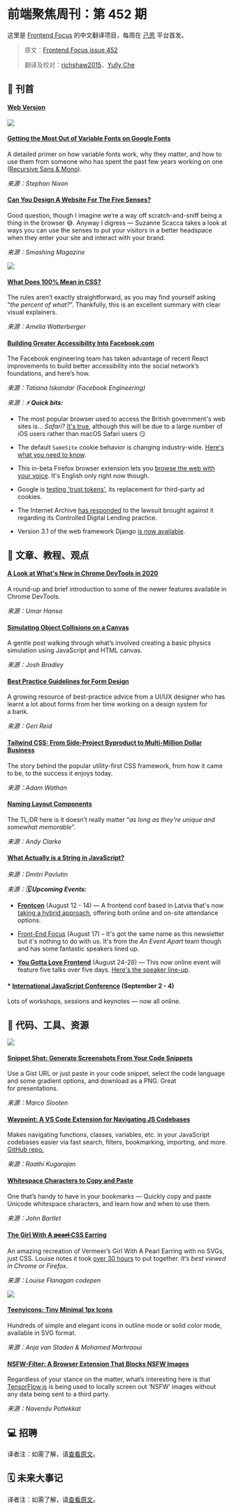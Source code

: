 # 前端聚焦周刊：第 452 期

这里是 [Frontend Focus](https://frontendfoc.us/latest) 的中文翻译项目，每周在 [己思](https://ohmyrss.com/?fef) 平台首发。

> 原文：[Frontend Focus issue 452](https://frontendfoc.us/issues/452)
> 
> 翻译及校对：[richshaw2015](https://github.com/richshaw2015)，[Yully Che](https://github.com/chechebecomestrong)

## 🚀 刊首

#### [Web Version](https://frontendfoc.us/link/92949/rss)

[![](https://res.cloudinary.com/cpress/image/upload/w_1280,e_sharpen:60/v1596623671/xsdlhtyxxwh3dvohqqw8.gif)](https://frontendfoc.us/link/92950/rss)

#### [Getting the Most Out of Variable Fonts on Google Fonts](https://frontendfoc.us/link/92950/rss "css-tricks.com")

A detailed primer on how variable fonts work, why they matter, and how to use them from someone who has spent the past few years working on one ([Recursive Sans & Mono](https://frontendfoc.us/link/92951/rss)).

*来源：Stephan Nixon*

#### [Can You Design A Website For The Five Senses?](https://frontendfoc.us/link/92952/rss "www.smashingmagazine.com")

Good question, though I imagine we’re a way off scratch-and-sniff being a thing in the browser 😅. Anyway I digress — Suzanne Scacca takes a look at ways you can use the senses to put your visitors in a better headspace when they enter your site and interact with your brand.

*来源：Smashing Magazine*

[![](https://copm.s3.amazonaws.com/98a7bb30.png)](https://frontendfoc.us/link/92953/rss)

#### [What Does 100% Mean in CSS?](https://frontendfoc.us/link/92954/rss "wattenberger.com")

The rules aren’t exactly straightforward, as you may find yourself asking “_the percent of what?_”. Thankfully, this is an excellent summary with clear visual explainers.

*来源：Amelia Watterberger*

#### [Building Greater Accessibility Into Facebook.com](https://frontendfoc.us/link/92955/rss "engineering.fb.com")

The Facebook engineering team has taken advantage of recent React improvements to build better accessibility into the social network’s foundations, and here’s how.

*来源：Tatiana Iskandar (Facebook Engineering)*

*来源：**⚡️ Quick bits:***

*   The most popular browser used to access the British government's web sites is... _Safari?_ [It's true](https://frontendfoc.us/link/92956/rss), although this will be due to a large number of iOS users rather than macOS Safari users 😏

*   The default `SameSite` cookie behavior is changing industry-wide. [Here's what you need to know](https://frontendfoc.us/link/92957/rss).

*   This in-beta Firefox browser extension lets you [browse the web with your voice](https://frontendfoc.us/link/92958/rss). It's English only right now though.

*   Google is [testing 'trust tokens'](https://frontendfoc.us/link/92959/rss), its replacement for third-party ad cookies.

*   The Internet Archive [has responded](https://frontendfoc.us/link/92960/rss) to the lawsuit brought against it regarding its Controlled Digital Lending practice.

*   Version 3.1 of the web framework Django [is now available](https://frontendfoc.us/link/92961/rss).

## 📙 文章、教程、观点

#### [A Look at What's New in Chrome DevTools in 2020](https://frontendfoc.us/link/92965/rss "css-tricks.com")

A round-up and brief introduction to some of the newer features available in Chrome DevTools.

*来源：Umar Hansa*

#### [Simulating Object Collisions on a Canvas](https://frontendfoc.us/link/92966/rss "joshbradley.me")

A gentle post walking through what’s involved creating a basic physics simulation using JavaScript and HTML canvas.

*来源：Josh Bradley*

#### [Best Practice Guidelines for Form Design](https://frontendfoc.us/link/92967/rss "gerireid.com")

A growing resource of best-practice advice from a UI/UX designer who has learnt a lot about forms from her time working on a design system for a bank.

*来源：Geri Reid*

#### [Tailwind CSS: From Side-Project Byproduct to Multi-Million Dollar Business](https://frontendfoc.us/link/92968/rss "adamwathan.me")

The story behind the popular utility-first CSS framework, from how it came to be, to the success it enjoys today.

*来源：Adam Wathan*

#### [Naming Layout Components](https://frontendfoc.us/link/92969/rss "stuffandnonsense.co.uk")

The TL;DR here is it doesn’t really matter “_as long as they’re unique and somewhat memorable_”.

*来源：Andy Clarke*

#### [What Actually is a String in JavaScript?](https://frontendfoc.us/link/92970/rss "dmitripavlutin.com")

*来源：Dmitri Pavlutin*

*来源：**🗓 Upcoming Events:***

*   **[Frontcon](https://frontendfoc.us/link/92971/rss)** (August 12 - 14) — A frontend conf based in Latvia that's now [taking a hybrid approach](https://frontendfoc.us/link/92972/rss), offering both online and on-site attendance options.

*   [Front-End Focus](https://frontendfoc.us/link/92973/rss) (August 17) – It's got the same name as this newsletter but it's nothing to do with us. It's from the _An Event Apart_ team though and has some fantastic speakers lined up.

*   **[You Gotta Love Frontend](https://frontendfoc.us/link/92974/rss)** (August 24-28) — This now online event will feature five talks over five days. [Here's the speaker line-up](https://frontendfoc.us/link/92975/rss).

#### *   **[International JavaScript Conference](https://frontendfoc.us/link/92976/rss)** (September 2 - 4)

Lots of workshops, sessions and keynotes — now all online.

## 🔧 代码、工具、资源

[![](https://res.cloudinary.com/cpress/image/upload/w_1280,e_sharpen:60/v1596620090/hoa5rimsjke7lrrgerqp.jpg)](https://frontendfoc.us/link/92977/rss)

#### [Snippet Shot: Generate Screenshots From Your Code Snippets](https://frontendfoc.us/link/92977/rss "www.snippetshot.com")

Use a Gist URL or just paste in your code snippet, select the code language and some gradient options, and download as a PNG. Great for presentations.

*来源：Marco Slooten*

#### [Waypoint: A VS Code Extension for Navigating JS Codebases](https://frontendfoc.us/link/92978/rss "waypoint.netlify.app")

Makes navigating functions, classes, variables, etc. in your JavaScript codebases easier via fast search, filters, bookmarking, importing, and more. [GitHub repo.](https://frontendfoc.us/link/92979/rss)

*来源：Raathi Kugarajan*

#### [Whitespace Characters to Copy and Paste](https://frontendfoc.us/link/92980/rss "qwerty.dev")

One that’s handy to have in your bookmarks — Quickly copy and paste Unicode whitespace characters, and learn how and when to use them.

*来源：John Bartlet*

#### [The Girl With A p̶e̶a̶r̶l̶ CSS Earring](https://frontendfoc.us/link/92981/rss "codepen.io")

An amazing recreation of Vermeer’s Girl With A Pearl Earring with no SVGs, just CSS. Louise notes it took [over 30 hours](https://frontendfoc.us/link/92982/rss) to put together. _It’s best viewed in Chrome or Firefox_.

*来源：Louise Flanagan codepen*

[![](https://res.cloudinary.com/cpress/image/upload/v1596620311/c2vxwubqky1tznisdfab.jpg)](https://frontendfoc.us/link/92981/rss)

#### [Teenyicons: Tiny Minimal 1px Icons](https://frontendfoc.us/link/92983/rss "teenyicons.com")

Hundreds of simple and elegant icons in outline mode or solid color mode, available in SVG format.

*来源：Anja van Staden & Mohamed Marhraoui*

#### [NSFW-Filter: A Browser Extension That Blocks NSFW Images](https://frontendfoc.us/link/92984/rss "github.com")

Regardless of your stance on the matter, what’s interesting here is that [TensorFlow.js](https://frontendfoc.us/link/92985/rss) is being used to locally screen out ‘NSFW’ images without any data being sent to a third party.

*来源：Navendu Pottekkat*

## 💻 招聘

译者注：如需了解，请[查看原文](https://frontendfoc.us/issues/452)。

## 🗓 未来大事记

译者注：如需了解，请[查看原文](https://frontendfoc.us/issues/452)。

